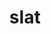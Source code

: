 ---
category: 4-letters
denotation: null
name: slat
reference_link: https://www.etymonline.com/word/slat
root_language: null
root_name: null
title: slat
type: free
word_sums:
- respelling: slat
  sum: 'Slat + '
---